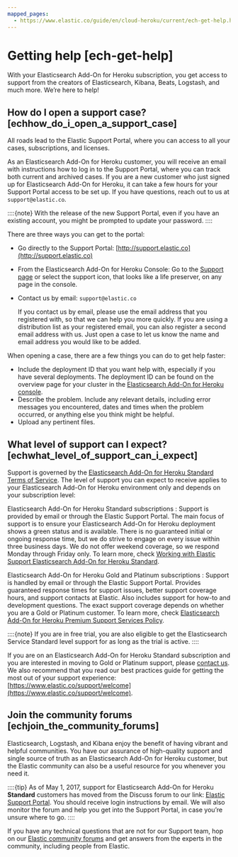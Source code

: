 ```yaml
---
mapped_pages:
  - https://www.elastic.co/guide/en/cloud-heroku/current/ech-get-help.html
---
```


# Getting help [ech-get-help]

With your Elasticsearch Add-On for Heroku subscription, you get access to support from the creators of Elasticsearch, Kibana, Beats, Logstash, and much more. We’re here to help!


## How do I open a support case? [echhow_do_i_open_a_support_case]

All roads lead to the Elastic Support Portal, where you can access to all your cases, subscriptions, and licenses.

As an Elasticsearch Add-On for Heroku customer, you will receive an email with instructions how to log in to the Support Portal, where you can track both current and archived cases. If you are a new customer who just signed up for Elasticsearch Add-On for Heroku, it can take a few hours for your Support Portal access to be set up. If you have questions, reach out to us at `support@elastic.co`.

::::{note}
With the release of the new Support Portal, even if you have an existing account, you might be prompted to update your password.
::::


There are three ways you can get to the portal:

* Go directly to the Support Portal: [http://support.elastic.co](http://support.elastic.co)
* From the Elasticsearch Add-On for Heroku Console: Go to the [Support page](https://cloud.elastic.co/support?page=docs&placement=docs-body) or select the support icon, that looks like a life preserver, on any page in the console.
* Contact us by email: `support@elastic.co`

    If you contact us by email, please use the email address that you registered with, so that we can help you more quickly. If you are using a distribution list as your registered email, you can also register a second email address with us. Just open a case to let us know the name and email address you would like to be added.


When opening a case, there are a few things you can do to get help faster:

* Include the deployment ID that you want help with, especially if you have several deployments. The deployment ID can be found on the overview page for your cluster in the [Elasticsearch Add-On for Heroku console](https://cloud.elastic.co?page=docs&placement=docs-body).
* Describe the problem. Include any relevant details, including error messages you encountered, dates and times when the problem occurred, or anything else you think might be helpful.
* Upload any pertinent files.


## What level of support can I expect? [echwhat_level_of_support_can_i_expect]

Support is governed by the [Elasticsearch Add-On for Heroku Standard Terms of Service](https://www.elastic.co/legal/terms-of-service/cloud). The level of support you can expect to receive applies to your Elasticsearch Add-On for Heroku environment only and depends on your subscription level:

Elasticsearch Add-On for Heroku Standard subscriptions
:   Support is provided by email or through the Elastic Support Portal. The main focus of support is to ensure your Elasticsearch Add-On for Heroku deployment shows a green status and is available. There is no guaranteed initial or ongoing response time, but we do strive to engage on every issue within three business days. We do not offer weekend coverage, so we respond Monday through Friday only. To learn more, check [Working with Elastic Support Elasticsearch Add-On for Heroku Standard](https://www.elastic.co/support/welcome/cloud).

Elasticsearch Add-On for Heroku Gold and Platinum subscriptions
:   Support is handled by email or through the Elastic Support Portal. Provides guaranteed response times for support issues, better support coverage hours, and support contacts at Elastic. Also includes support for how-to and development questions. The exact support coverage depends on whether you are a Gold or Platinum customer. To learn more, check [Elasticsearch Add-On for Heroku Premium Support Services Policy](https://www.elastic.co/legal/support_policy/cloud_premium).

::::{note}
If you are in free trial, you are also eligible to get the Elasticsearch Service Standard level support for as long as the trial is active.
::::


If you are on an Elasticsearch Add-On for Heroku Standard subscription and you are interested in moving to Gold or Platinum support, please [contact us](https://www.elastic.co/cloud/contact). We also recommend that you read our best practices guide for getting the most out of your support experience: [https://www.elastic.co/support/welcome](https://www.elastic.co/support/welcome).


## Join the community forums [echjoin_the_community_forums]

Elasticsearch, Logstash, and Kibana enjoy the benefit of having vibrant and helpful communities. You have our assurance of high-quality support and single source of truth as an Elasticsearch Add-On for Heroku customer, but the Elastic community can also be a useful resource for you whenever you need it.

::::{tip}
As of May 1, 2017, support for Elasticsearch Add-On for Heroku **Standard** customers has moved from the Discuss forum to our link: [Elastic Support Portal](https://support.elastic.co). You should receive login instructions by email. We will also monitor the forum and help you get into the Support Portal, in case you’re unsure where to go.
::::


If you have any technical questions that are not for our Support team, hop on our [Elastic community forums](https://discuss.elastic.co/) and get answers from the experts in the community, including people from Elastic.
